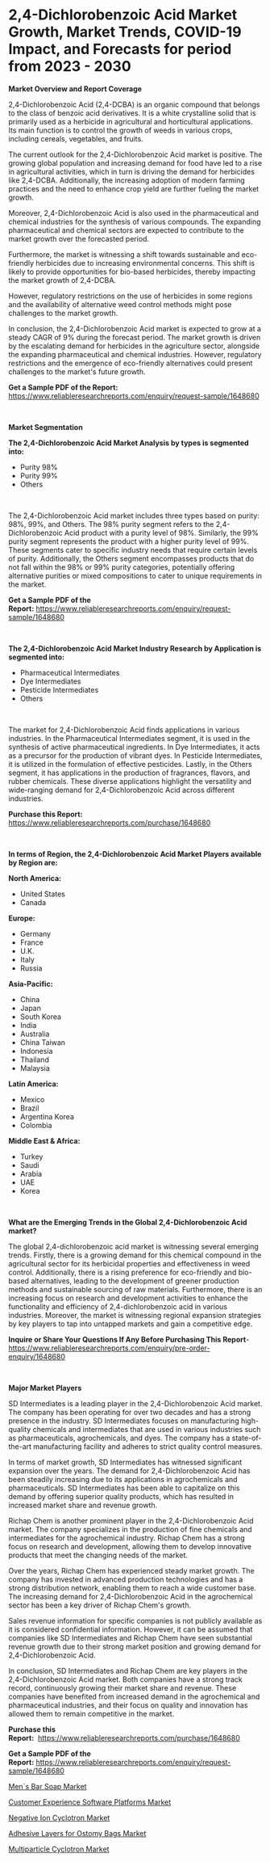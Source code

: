 <p><h1>2,4-Dichlorobenzoic Acid Market Growth, Market Trends, COVID-19 Impact, and Forecasts for period from 2023 - 2030</h1></p><p><strong>Market Overview and Report Coverage</strong></p>
<p><p>2,4-Dichlorobenzoic Acid (2,4-DCBA) is an organic compound that belongs to the class of benzoic acid derivatives. It is a white crystalline solid that is primarily used as a herbicide in agricultural and horticultural applications. Its main function is to control the growth of weeds in various crops, including cereals, vegetables, and fruits.</p><p>The current outlook for the 2,4-Dichlorobenzoic Acid market is positive. The growing global population and increasing demand for food have led to a rise in agricultural activities, which in turn is driving the demand for herbicides like 2,4-DCBA. Additionally, the increasing adoption of modern farming practices and the need to enhance crop yield are further fueling the market growth.</p><p>Moreover, 2,4-Dichlorobenzoic Acid is also used in the pharmaceutical and chemical industries for the synthesis of various compounds. The expanding pharmaceutical and chemical sectors are expected to contribute to the market growth over the forecasted period.</p><p>Furthermore, the market is witnessing a shift towards sustainable and eco-friendly herbicides due to increasing environmental concerns. This shift is likely to provide opportunities for bio-based herbicides, thereby impacting the market growth of 2,4-DCBA.</p><p>However, regulatory restrictions on the use of herbicides in some regions and the availability of alternative weed control methods might pose challenges to the market growth.</p><p>In conclusion, the 2,4-Dichlorobenzoic Acid market is expected to grow at a steady CAGR of 9% during the forecast period. The market growth is driven by the escalating demand for herbicides in the agriculture sector, alongside the expanding pharmaceutical and chemical industries. However, regulatory restrictions and the emergence of eco-friendly alternatives could present challenges to the market's future growth.</p></p>
<p><strong>Get a Sample PDF of the Report:</strong> <a href="https://www.reliableresearchreports.com/enquiry/request-sample/1648680">https://www.reliableresearchreports.com/enquiry/request-sample/1648680</a></p>
<p>&nbsp;</p>
<p><strong>Market Segmentation</strong></p>
<p><strong>The 2,4-Dichlorobenzoic Acid Market Analysis by types is segmented into:</strong></p>
<p><ul><li>Purity 98%</li><li>Purity 99%</li><li>Others</li></ul></p>
<p>&nbsp;</p>
<p><p>The 2,4-Dichlorobenzoic Acid market includes three types based on purity: 98%, 99%, and Others. The 98% purity segment refers to the 2,4-Dichlorobenzoic Acid product with a purity level of 98%. Similarly, the 99% purity segment represents the product with a higher purity level of 99%. These segments cater to specific industry needs that require certain levels of purity. Additionally, the Others segment encompasses products that do not fall within the 98% or 99% purity categories, potentially offering alternative purities or mixed compositions to cater to unique requirements in the market.</p></p>
<p><strong>Get a Sample PDF of the Report:</strong>&nbsp;<a href="https://www.reliableresearchreports.com/enquiry/request-sample/1648680">https://www.reliableresearchreports.com/enquiry/request-sample/1648680</a></p>
<p>&nbsp;</p>
<p><strong>The 2,4-Dichlorobenzoic Acid Market Industry Research by Application is segmented into:</strong></p>
<p><ul><li>Pharmaceutical Intermediates</li><li>Dye Intermediates</li><li>Pesticide Intermediates</li><li>Others</li></ul></p>
<p>&nbsp;</p>
<p><p>The market for 2,4-Dichlorobenzoic Acid finds applications in various industries. In the Pharmaceutical Intermediates segment, it is used in the synthesis of active pharmaceutical ingredients. In Dye Intermediates, it acts as a precursor for the production of vibrant dyes. In Pesticide Intermediates, it is utilized in the formulation of effective pesticides. Lastly, in the Others segment, it has applications in the production of fragrances, flavors, and rubber chemicals. These diverse applications highlight the versatility and wide-ranging demand for 2,4-Dichlorobenzoic Acid across different industries.</p></p>
<p><strong>Purchase this Report:</strong>&nbsp; <a href="https://www.reliableresearchreports.com/purchase/1648680">https://www.reliableresearchreports.com/purchase/1648680</a></p>
<p>&nbsp;</p>
<p><strong>In terms of Region, the 2,4-Dichlorobenzoic Acid Market Players available by Region are:</strong></p>
<p>
    <p> <strong> North America: </strong>
        <ul>
            <li>United States</li>
            <li>Canada</li>
        </ul>
        </p> 
    <p> <strong> Europe: </strong>
        <ul>
            <li>Germany</li>
            <li>France</li>
            <li>U.K.</li>
            <li>Italy</li>
            <li>Russia</li>
        </ul>
        </p> 
    <p> <strong> Asia-Pacific: </strong>
        <ul>
            <li>China</li>
            <li>Japan</li>
            <li>South Korea</li>
            <li>India</li>
            <li>Australia</li>
            <li>China Taiwan</li>
            <li>Indonesia</li>
            <li>Thailand</li>
            <li>Malaysia</li>
        </ul>
        </p> 
    <p> <strong> Latin America: </strong>
        <ul>
            <li>Mexico</li>
            <li>Brazil</li>
            <li>Argentina Korea</li>
            <li>Colombia</li>
        </ul>
        </p> 
    <p> <strong> Middle East & Africa: </strong>
        <ul>
            <li>Turkey</li>
            <li>Saudi</li>
            <li>Arabia</li>
            <li>UAE</li>
            <li>Korea</li>
        </ul>
    </p>
    </p>
<p>&nbsp;</p>
<p><strong>What are the Emerging Trends in the Global 2,4-Dichlorobenzoic Acid market?</strong></p>
<p><p>The global 2,4-dichlorobenzoic acid market is witnessing several emerging trends. Firstly, there is a growing demand for this chemical compound in the agricultural sector for its herbicidal properties and effectiveness in weed control. Additionally, there is a rising preference for eco-friendly and bio-based alternatives, leading to the development of greener production methods and sustainable sourcing of raw materials. Furthermore, there is an increasing focus on research and development activities to enhance the functionality and efficiency of 2,4-dichlorobenzoic acid in various industries. Moreover, the market is witnessing regional expansion strategies by key players to tap into untapped markets and gain a competitive edge.</p></p>
<p><strong>Inquire or Share Your Questions If Any Before Purchasing This Report</strong>- <a href="https://www.reliableresearchreports.com/enquiry/pre-order-enquiry/1648680">https://www.reliableresearchreports.com/enquiry/pre-order-enquiry/1648680</a></p>
<p>&nbsp;</p>
<p><strong>Major Market Players</strong></p>
<p><p>SD Intermediates is a leading player in the 2,4-Dichlorobenzoic Acid market. The company has been operating for over two decades and has a strong presence in the industry. SD Intermediates focuses on manufacturing high-quality chemicals and intermediates that are used in various industries such as pharmaceuticals, agrochemicals, and dyes. The company has a state-of-the-art manufacturing facility and adheres to strict quality control measures.</p><p>In terms of market growth, SD Intermediates has witnessed significant expansion over the years. The demand for 2,4-Dichlorobenzoic Acid has been steadily increasing due to its applications in agrochemicals and pharmaceuticals. SD Intermediates has been able to capitalize on this demand by offering superior quality products, which has resulted in increased market share and revenue growth.</p><p>Richap Chem is another prominent player in the 2,4-Dichlorobenzoic Acid market. The company specializes in the production of fine chemicals and intermediates for the agrochemical industry. Richap Chem has a strong focus on research and development, allowing them to develop innovative products that meet the changing needs of the market.</p><p>Over the years, Richap Chem has experienced steady market growth. The company has invested in advanced production technologies and has a strong distribution network, enabling them to reach a wide customer base. The increasing demand for 2,4-Dichlorobenzoic Acid in the agrochemical sector has been a key driver of Richap Chem's growth.</p><p>Sales revenue information for specific companies is not publicly available as it is considered confidential information. However, it can be assumed that companies like SD Intermediates and Richap Chem have seen substantial revenue growth due to their strong market position and growing demand for 2,4-Dichlorobenzoic Acid.</p><p>In conclusion, SD Intermediates and Richap Chem are key players in the 2,4-Dichlorobenzoic Acid market. Both companies have a strong track record, continuously growing their market share and revenue. These companies have benefited from increased demand in the agrochemical and pharmaceutical industries, and their focus on quality and innovation has allowed them to remain competitive in the market.</p></p>
<p><strong>Purchase this Report:</strong>&nbsp;&nbsp;<a href="https://www.reliableresearchreports.com/purchase/1648680">https://www.reliableresearchreports.com/purchase/1648680</a></p>
<p></p>
<p><strong>Get a Sample PDF of the Report:</strong>&nbsp;<a href="https://www.reliableresearchreports.com/enquiry/request-sample/1648680">https://www.reliableresearchreports.com/enquiry/request-sample/1648680</a></p>
<p><p><a href="https://www.linkedin.com/pulse/mens-bar-soap-market-share-amp-new-trends-analysis-report/">Men`s Bar Soap Market</a></p><p><a href="https://github.com/scarol104/Market-Research-Report-List-1/blob/main/customer-experience-software-platforms-market.md">Customer Experience Software Platforms Market</a></p><p><a href="https://medium.com/@lincolnfeil/negative-ion-cyclotron-market-size-market-outlook-and-market-forecast-2023-to-2030-d36a2800dc96">Negative Ion Cyclotron Market</a></p><p><a href="https://github.com/deliacustodio40/Market-Research-Report-List-1/blob/main/adhesive-layers-for-ostomy-bags-market.md">Adhesive Layers for Ostomy Bags Market</a></p><p><a href="https://medium.com/@justicelang2023/multiparticle-cyclotron-market-outlook-industry-overview-and-forecast-2023-to-2030-5bc8b4db88f8">Multiparticle Cyclotron Market</a></p></p>